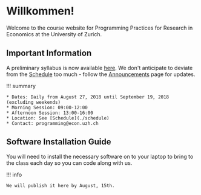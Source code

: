 # Willkommen!

Welcome to the course website for Programming Practices for Research in Economics at the University of Zurich.


## Important Information

A preliminary syllabus is now available [here](assets/pp4rs-syllabus.pdf).
We don't anticipate to deviate from the [Schedule](./schedule) too much - follow the [Announcements](./announcements) page for updates.

!!! summary

    * Dates: Daily from August 27, 2018 until September 19, 2018 (excluding weekends)
    * Morning Session: 09:00-12:00
    * Afternoon Session: 13:00-16:00
    * Location: See [Schedule](./schedule)
    * Contact: programming@econ.uzh.ch

## Software Installation Guide

You will need to install the necessary software on to your laptop to bring to the class each day so you can code along with us.

!!! info

    We will publish it here by August, 15th.

<!--
*   The most recent version of the installation guide is [here](https://pp4rs.github.io/installation-guide/), but it may have evolved substantially since the course ran. -->


<!-- !!! tip -->
<!--     Please try and install all the software before the course begins. -->
<!--     If you are struggling we are able to help - but we expect you have tried to work through the guide yourself. -->

<!--     * When: YOUR_TIME -->
<!--     * Where: YOUR_LOCATION -->

<!--
## Slack Chat [<img src="https://maxcdn.icons8.com/Share/icon/Logos//slack1600.png" height="30" />](https://pp4rs.slack.com/)

Throughout the course we will post useful tidbits of information, and answer questions that are slightly off topic in a web-chat environment called Slack.

Click [here](https://pp4rs.slack.com/), or on the icon above, to be redirected to the Slack login page for our course. -->
